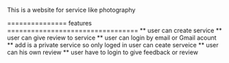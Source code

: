 This is a website for service like photography

=============== features =================================
** user can create service
** user can give  review to service
** user can login by email or Gmail acount 
** add is a private service so only loged in user can ceate serveice 
** user can his own review 
** user have to login to give feedback or review 